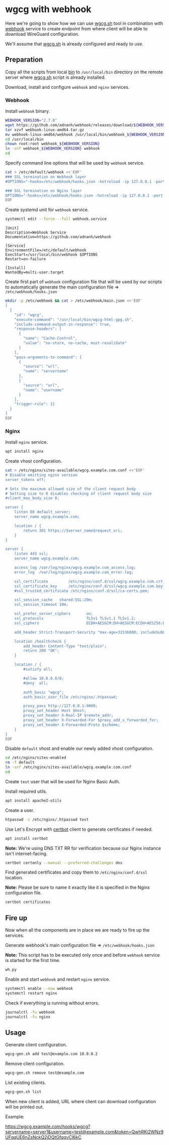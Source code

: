wgcg with webhook
=================

Here we're going to show how we can use [wgcg.sh](../../README.md) tool in combination with [webhook](https://github.com/adnanh/webhook) service to create endpoint from where client will be able to download WireGuard configuration.

We'll assume that [wgcg.sh](../../README.md) is already configured and ready to use.

Preparation
-----------

Copy all the scripts from local [bin](./bin) to `/usr/local/bin` directory on the remote server where [wgcg.sh](../../README.md) script is already installed.

Download, install and configure `webhook` and `nginx` services.

### Webhook

Install `webhook` binary.

```bash
WEBHOOK_VERSION="2.7.0"
wget https://github.com/adnanh/webhook/releases/download/${WEBHOOK_VERSION}/webhook-linux-amd64.tar.gz
tar xzvf webhook-linux-amd64.tar.gz
mv webhook-linux-amd64/webhook /usr/local/bin/webhook_${WEBHOOK_VERSION}
cd /usr/local/bin
chown root:root webhook_${WEBHOOK_VERSION}
ln -snf webhook_${WEBHOOK_VERSION} webhook
cd
```

Specify command line options that will be used by `webhook` service.

```bash
cat > /etc/default/webhook <<'EOF'
### SSL termination on Webhook layer
#OPTIONS="-hooks=/etc/webhook/hooks.json -hotreload -ip 127.0.0.1 -port 9000 -secure -cert /etc/webhook/ssl/wgcg.example.com.crt -key /etc/webhook/ssl/wgcg.example.com.key"

### SSL termination on Nginx layer
OPTIONS="-hooks=/etc/webhook/hooks.json -hotreload -ip 127.0.0.1 -port 9000"
EOF
```

Create systemd unit for `webhook` service.

```bash
systemctl edit --force --full webhook.service
```

```plain
[Unit]
Description=Webhook Service
Documentation=https://github.com/adnanh/webhook

[Service]
EnvironmentFile=/etc/default/webhook
ExecStart=/usr/local/bin/webhook $OPTIONS
Restart=on-failure

[Install]
WantedBy=multi-user.target
```

Create first part of `webhook` configuration file that will be used by our scripts to automatically generate the main configuration file => `/etc/webhook/hooks.json`

```bash
mkdir -p /etc/webhook && cat > /etc/webhook/main.json <<'EOF'
[
  {
    "id": "wgcg",
    "execute-command": "/usr/local/bin/wgcg-html-gpg.sh",
    "include-command-output-in-response": true,
    "response-headers": [
      {
        "name": "Cache-Control",
        "value": "no-store, no-cache, must-revalidate"
      }
    ],
    "pass-arguments-to-command": [
      {
        "source": "url",
        "name": "servername"
      },
      {
        "source": "url",
        "name": "username"
      }
    ],
    "trigger-rule": {}
  }
]
EOF
```

### Nginx

Install `nginx` service.

```bash
apt install nginx
```

Create vhost configuration.

```bash
cat > /etc/nginx/sites-available/wgcg.example.com.conf <<'EOF'
# Disable emitting nginx version
server_tokens off;

# Sets the maximum allowed size of the client request body
# Setting size to 0 disables checking of client request body size
#client_max_body_size 0;

server {
    listen 80 default_server;
    server_name wgcg.example.com;

    location / {
        return 301 https://$server_name$request_uri;
    }
}

server {
    listen 443 ssl;
    server_name wgcg.example.com;

    access_log /var/log/nginx/wgcg.example.com_access.log;
    error_log  /var/log/nginx/wgcg.example.com_error.log;

    ssl_certificate         /etc/nginx/conf.d/ssl/wgcg.example.com.crt;
    ssl_certificate_key     /etc/nginx/conf.d/ssl/wgcg.example.com.key;
    #ssl_trusted_certificate /etc/nginx/conf.d/ssl/ca-certs.pem;

    ssl_session_cache   shared:SSL:20m;
    ssl_session_timeout 10m;

    ssl_prefer_server_ciphers       on;
    ssl_protocols                   TLSv1 TLSv1.1 TLSv1.2;
    ssl_ciphers                     ECDH+AESGCM:DH+AESGCM:ECDH+AES256:DH+AES256:ECDH+AES128:DH+AES:ECDH+3DES:DH+3DES:RSA+AESGCM:RSA+AES:RSA+3DES:!aNULL:!MD5:!DSS;

    add_header Strict-Transport-Security "max-age=31536000; includeSubDomains";

    location /healthcheck {
        add_header Content-Type "text/plain";
        return 200 "OK";
    }

    location / {
        #satisfy all;

        #allow 10.0.0.0/8;
        #deny  all;

        auth_basic "wgcg";
        auth_basic_user_file /etc/nginx/.htpasswd;

        proxy_pass http://127.0.0.1:9000;
        proxy_set_header Host $host;
        proxy_set_header X-Real-IP $remote_addr;
        proxy_set_header X-Forwarded-For $proxy_add_x_forwarded_for;
        proxy_set_header X-Forwarded-Proto $scheme;
    }
}
EOF
```

Disable `default` vhost and enable our newly added vhost configuration.

```bash
cd /etc/nginx/sites-enabled
rm -f default
ln -snf /etc/nginx/sites-available/wgcg.example.com.conf
cd
```

Create `test` user that will be used for Nginx Basic Auth.

Install required utils.

```bash
apt install apache2-utils
```

Create a user.

```bash
htpasswd -c /etc/nginx/.htpasswd test
```

Use Let's Encrypt with [certbot](https://certbot.eff.org/all-instructions) client to generate certificates if needed.

```bash
apt install certbot
```

**Note:** We're using DNS TXT RR for verification because our Nginx instance isn't internet-facing.

```bash
certbot certonly --manual --preferred-challenges dns
```

Find generated certificates and copy them to `/etc/nginx/conf.d/ssl` location.

**Note:** Please be sure to name it exactly like it is specified in the Nginx configuration file.

```bash
certbot certificates
```

Fire up
-------

Now when all the components are in place we are ready to fire up the services.

Generate webhook's main configuration file => `/etc/webhook/hooks.json`

**Note:** This script has to be executed only once and before `webhook` service is started for the first time.

```bash
wh.py
```

Enable and start `webhook` and restart `nginx` service.

```bash
systemctl enable --now webhook
systemctl restart nginx
```

Check if everything is running without errors.

```bash
journalctl -fu webhook
journalctl -fu nginx
```

Usage
-----

Generate client configuration.

```bash
wgcg-gen.sh add test@example.com 10.0.0.2
```

Remove client configuration.

```bash
wgcg-gen.sh remove test@example.com
```

List existing clients.

```bash
wgcg-gen.sh list
```

When new client is added, URL where client can download configuration will be printed out.

Example:

https://wgcg.example.com/hooks/wgcg?servername=server1&username=test@example.com&token=QwhRKi2WNz9UFqqUE6nZsNckQ2jDQtGfqqvCl6kC
